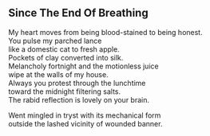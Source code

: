 Since The End Of Breathing
--------------------------
My heart moves from being blood-stained to being honest.  
You pulse my parched lance  
like a domestic cat to fresh apple.  
Pockets of clay converted into silk.  
Melancholy fortnight and the motionless juice  
wipe at the walls of my house.  
Always you protest through the lunchtime  
toward the midnight filtering salts.  
The rabid reflection is lovely on your brain.  
  
Went mingled in tryst with its mechanical form  
outside the lashed vicinity of wounded banner.  
